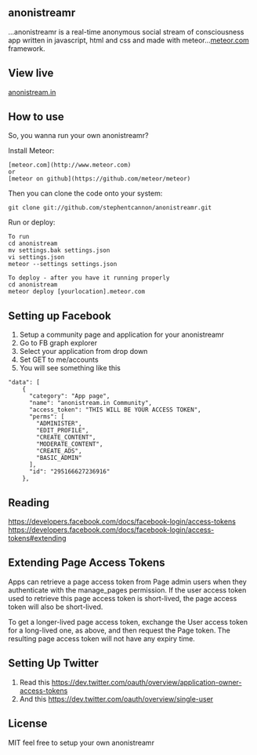 anonistreamr
------------
...anonistreamr is a real-time anonymous social stream of consciousness app written in javascript, html and css and made with meteor...[meteor.com](http://www.meteor.com) framework.

View live
----------
[anonistream.in](http://anonistream.in)

How to use
----------
So, you wanna run your own anonistreamr?

Install Meteor:

    [meteor.com](http://www.meteor.com)
    or
    [meteor on github](https://github.com/meteor/meteor)

Then you can clone the code onto your system:

    git clone git://github.com/stephentcannon/anonistreamr.git

Run or deploy:
    
    To run
    cd anonistream
    mv settings.bak settings.json
    vi settings.json
    meteor --settings settings.json

    To deploy - after you have it running properly
    cd anonistream
    meteor deploy [yourlocation].meteor.com

Setting up Facebook
--------------------
1. Setup a community page and application for your anonistreamr
2. Go to FB graph explorer
3. Select your application from drop down
4. Set GET to me/accounts
5. You will see something like this

````
"data": [
    {
      "category": "App page",
      "name": "anonistream.in Community",
      "access_token": "THIS WILL BE YOUR ACCESS TOKEN",
      "perms": [
        "ADMINISTER",
        "EDIT_PROFILE",
        "CREATE_CONTENT",
        "MODERATE_CONTENT",
        "CREATE_ADS",
        "BASIC_ADMIN"
      ],
      "id": "295166627236916"
    },
````

Reading
--------
https://developers.facebook.com/docs/facebook-login/access-tokens
https://developers.facebook.com/docs/facebook-login/access-tokens#extending

Extending Page Access Tokens
-----------------------------
Apps can retrieve a page access token from Page admin users when they authenticate with the manage_pages permission. If the user access token used to retrieve this page access token is short-lived, the page access token will also be short-lived.

To get a longer-lived page access token, exchange the User access token for a long-lived one, as above, and then request the Page token. The resulting page access token will not have any expiry time.

Setting Up Twitter
-------------------
1.  Read this https://dev.twitter.com/oauth/overview/application-owner-access-tokens
2.  And this https://dev.twitter.com/oauth/overview/single-user

License
----------
MIT
    feel free to setup your own anonistreamr